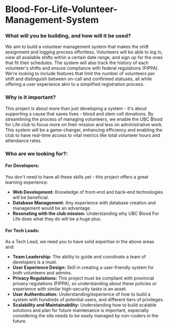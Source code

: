 # Blood-For-Life-Volunteer-Management-System

### What will you be building, and how will it be used?

We aim to build a volunteer management system that makes the shift assignment and logging process effortless. Volunteers will be able to log in, view all available shifts within a certain date range, and sign up for the ones that fit their schedules. The system will also track the history of each volunteer's shifts and ensure compliance with federal regulations (FIPPA). We're looking to include features that limit the number of volunteers per shift and distinguish between on-call and confirmed statuses, all while offering a user experience akin to a simplified registration process.

### Why is it important?

This project is about more than just developing a system - it's about supporting a cause that saves lives - blood and stem cell donations. By streamlining the process of managing volunteers, we enable the UBC Blood for Life club to focus more on their mission and less on administrative work. This system will be a game-changer, enhancing efficiency and enabling the club to have real-time access to vital metrics like total volunteer hours and attendance rates.

### Who are we looking for?:

#### For Developers:

You don't need to have all these skills yet - this project offers a great learning experience:

- **Web Development:** Knowledge of front-end and back-end technologies will be beneficial.
- **Database Management:** Any experience with database creation and management would be an advantage.
- **Resonating with the club mission:** Understanding why UBC Blood For Life does what they do will be a huge plus.

#### For Tech Leads:

As a Tech Lead, we need you to have solid expertise in the above areas and:

- **Team Leadership:** The ability to guide and coordinate a team of developers is a must.
- **User Experience Design:** Skill in creating a user-friendly system for both volunteers and admins.
- **Privacy Regulations:** This project must be compliant with provincial privacy regulations (FIPPA), so understanding about these policies or experience with similar high-security tasks is an asset.
- **User Authentication:** Understanding/experience of how to build a system with hundreds of potential users, and different tiers of privileges.
- **Scalability and Maintainability:** Understanding how to build scalable solutions and plan for future maintenance is important, especially considering the site needs to be easily managed by non-coders in the future.

